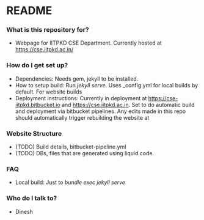 # README #

### What is this repository for? ###

* Webpage for IITPKD CSE Department. Currently hosted at https://cse.iitpkd.ac.in/

### How do I get set up? ###

* Dependencies: Needs gem, jekyll to be installed.
* How to setup build: Run _jekyll serve_. Uses _config.yml for local builds by default. For website builds
* Deployment instructions: Currently in deployment at https://cse-iitpkd.bitbucket.io and https://cse.iitpkd.ac.in. Set to do automatic build and deployment via bitbucket pipelines.  Any edits made in this repo should automatically trigger rebuilding the website at 


### Website Structure ###

* (TODO) Build details, bitbucket-pipeline.yml
* (TODO) DBs, files that are generated using liquid code.

### FAQ ###
* Local build: Just to _bundle exec jekyll serve_

### Who do I talk to? ###

* Dinesh
